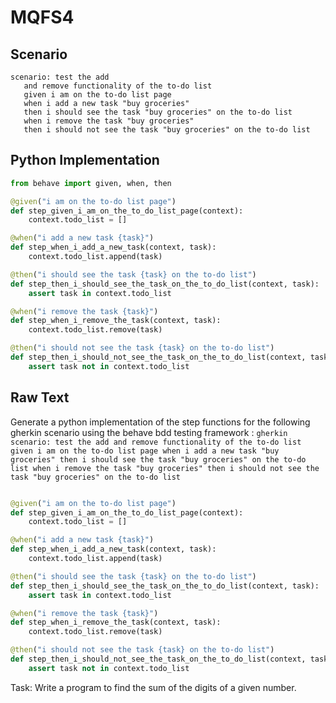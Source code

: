 # MQFS4
## Scenario
```gherkin
scenario: test the add 
   and remove functionality of the to-do list 
   given i am on the to-do list page 
   when i add a new task "buy groceries" 
   then i should see the task "buy groceries" on the to-do list 
   when i remove the task "buy groceries" 
   then i should not see the task "buy groceries" on the to-do list
```


## Python Implementation
```python
from behave import given, when, then

@given("i am on the to-do list page")
def step_given_i_am_on_the_to_do_list_page(context):
    context.todo_list = []

@when("i add a new task {task}")
def step_when_i_add_a_new_task(context, task):
    context.todo_list.append(task)

@then("i should see the task {task} on the to-do list")
def step_then_i_should_see_the_task_on_the_to_do_list(context, task):
    assert task in context.todo_list

@when("i remove the task {task}")
def step_when_i_remove_the_task(context, task):
    context.todo_list.remove(task)

@then("i should not see the task {task} on the to-do list")
def step_then_i_should_not_see_the_task_on_the_to_do_list(context, task):
    assert task not in context.todo_list
```


## Raw Text
Generate a python implementation of the step functions for the following gherkin scenario using the behave bdd testing framework : ```gherkin scenario: test the add and remove functionality of the to-do list given i am on the to-do list page when i add a new task "buy groceries" then i should see the task "buy groceries" on the to-do list when i remove the task "buy groceries" then i should not see the task "buy groceries" on the to-do list ```



```python from behave import given, when, then

@given("i am on the to-do list page")
def step_given_i_am_on_the_to_do_list_page(context):
    context.todo_list = []

@when("i add a new task {task}")
def step_when_i_add_a_new_task(context, task):
    context.todo_list.append(task)

@then("i should see the task {task} on the to-do list")
def step_then_i_should_see_the_task_on_the_to_do_list(context, task):
    assert task in context.todo_list

@when("i remove the task {task}")
def step_when_i_remove_the_task(context, task):
    context.todo_list.remove(task)

@then("i should not see the task {task} on the to-do list")
def step_then_i_should_not_see_the_task_on_the_to_do_list(context, task):
    assert task not in context.todo_list
```

Task: Write a program to find the sum of the digits of a given number.
